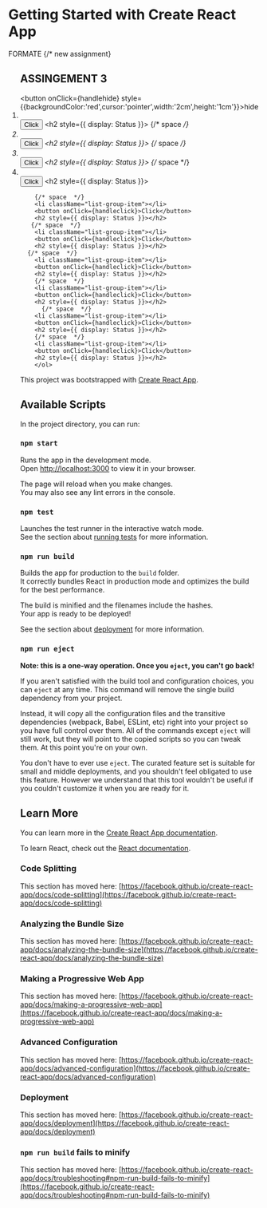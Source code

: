 # Getting Started with Create React App
FORMATE 
      {/* new assignment}
      <ol className="list-group list-group-numbered">
      <h2>ASSINGEMENT 3</h2> <button onClick={handlehide} style={{backgroundColor:'red',cursor:'pointer',width:'2cm',height:'1cm'}}>hide</button>
        <li className="list-group-item"></li>
        <button onClick={handleclick}>Click</button>
        <h2 style={{ display: Status }}></h2>
       {/* space  */}
        <li className="list-group-item"></li>
        <button onClick={handleclick}>Click</button>
        <h2 style={{ display: Status }}></h2>
      {/* space  */}
        <li className="list-group-item"></li>
        <button onClick={handleclick}>Click</button>
        <h2 style={{ display: Status }}></h2>
        {/* space  */}
        <li className="list-group-item"></li>
        <button onClick={handleclick}>Click</button>
        <h2 style={{ display: Status }}></h2>
        
        {/* space  */}
        <li className="list-group-item"></li>
        <button onClick={handleclick}>Click</button>
        <h2 style={{ display: Status }}></h2>
       {/* space  */}
        <li className="list-group-item"></li>
        <button onClick={handleclick}>Click</button>
        <h2 style={{ display: Status }}></h2>
      {/* space  */}
        <li className="list-group-item"></li>
        <button onClick={handleclick}>Click</button>
        <h2 style={{ display: Status }}></h2>
        {/* space  */}
        <li className="list-group-item"></li>
        <button onClick={handleclick}>Click</button>
        <h2 style={{ display: Status }}></h2>
          {/* space  */}
        <li className="list-group-item"></li>
        <button onClick={handleclick}>Click</button>
        <h2 style={{ display: Status }}></h2>
        {/* space  */}
        <li className="list-group-item"></li>
        <button onClick={handleclick}>Click</button>
        <h2 style={{ display: Status }}></h2>
        </ol>
This project was bootstrapped with [Create React App](https://github.com/facebook/create-react-app).

## Available Scripts

In the project directory, you can run:

### `npm start`

Runs the app in the development mode.\
Open [http://localhost:3000](http://localhost:3000) to view it in your browser.

The page will reload when you make changes.\
You may also see any lint errors in the console.

### `npm test`

Launches the test runner in the interactive watch mode.\
See the section about [running tests](https://facebook.github.io/create-react-app/docs/running-tests) for more information.

### `npm run build`

Builds the app for production to the `build` folder.\
It correctly bundles React in production mode and optimizes the build for the best performance.

The build is minified and the filenames include the hashes.\
Your app is ready to be deployed!

See the section about [deployment](https://facebook.github.io/create-react-app/docs/deployment) for more information.

### `npm run eject`

**Note: this is a one-way operation. Once you `eject`, you can't go back!**

If you aren't satisfied with the build tool and configuration choices, you can `eject` at any time. This command will remove the single build dependency from your project.

Instead, it will copy all the configuration files and the transitive dependencies (webpack, Babel, ESLint, etc) right into your project so you have full control over them. All of the commands except `eject` will still work, but they will point to the copied scripts so you can tweak them. At this point you're on your own.

You don't have to ever use `eject`. The curated feature set is suitable for small and middle deployments, and you shouldn't feel obligated to use this feature. However we understand that this tool wouldn't be useful if you couldn't customize it when you are ready for it.

## Learn More

You can learn more in the [Create React App documentation](https://facebook.github.io/create-react-app/docs/getting-started).

To learn React, check out the [React documentation](https://reactjs.org/).

### Code Splitting

This section has moved here: [https://facebook.github.io/create-react-app/docs/code-splitting](https://facebook.github.io/create-react-app/docs/code-splitting)

### Analyzing the Bundle Size

This section has moved here: [https://facebook.github.io/create-react-app/docs/analyzing-the-bundle-size](https://facebook.github.io/create-react-app/docs/analyzing-the-bundle-size)

### Making a Progressive Web App

This section has moved here: [https://facebook.github.io/create-react-app/docs/making-a-progressive-web-app](https://facebook.github.io/create-react-app/docs/making-a-progressive-web-app)

### Advanced Configuration

This section has moved here: [https://facebook.github.io/create-react-app/docs/advanced-configuration](https://facebook.github.io/create-react-app/docs/advanced-configuration)

### Deployment

This section has moved here: [https://facebook.github.io/create-react-app/docs/deployment](https://facebook.github.io/create-react-app/docs/deployment)

### `npm run build` fails to minify

This section has moved here: [https://facebook.github.io/create-react-app/docs/troubleshooting#npm-run-build-fails-to-minify](https://facebook.github.io/create-react-app/docs/troubleshooting#npm-run-build-fails-to-minify)
